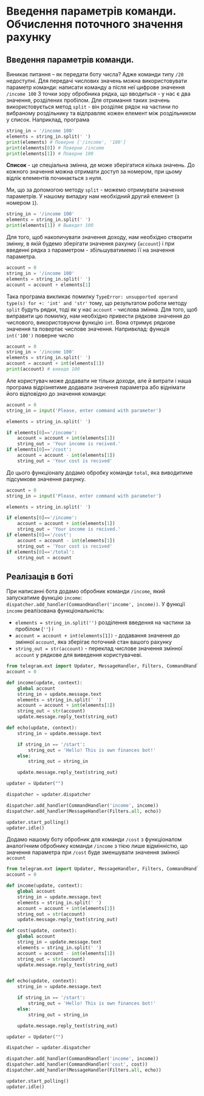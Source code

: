 # Введення параметрів команди. Обчислення поточного значення рахунку
## Введення параметрів команди.
Виникає питання – як передати боту числа? Адже команди типу `/20` недоступні.
Для передачі числових значень можна використовувати параметр команди: написати команду а після неї цифрове значення `/income 100`
З точки зору обробника рядка, що вводиться - у нас є два значення, розділених пробілом.
Для отримання таких значень використовується метод `split` - він розділяє рядок на частини по вибраному роздільнику та відправляє кожен елемент між роздільником у список.
Наприклад, програма
```py
string_in = '/income 100'
elements = string_in.split(' ')
print(elements) # Поверне ['/income', '100']
print(elements[0]) # Поверне /income
print(elements[1]) # Поверне 100
```
**Список** - це спеціальна змінна, де може зберігатися кілька значень. До кожного значення можна отримати доступ за номером, при цьому відлік елементів починається з нуля.

Ми, що за допомогою методу `split` - можемо отримувати значення параметрів. У нашому випадку нам необхідний другий елемент (з номером `1`).

```py
string_in = '/income 100'
elements = string_in.split(' ')
print(elements[1]) # Выведет 100
```
Для того, щоб накопичувати значення доходу, нам необхідно створити змінну, в якій будемо зберігати значення рахунку (`account`) і при введенні рядка з параметром - збільшуватимемо її на значення параметра.
```py
account = 0
string_in = '/income 100'
elements = string_in.split(' ')
account = account + elements[1]
```
Така програма викликає помилку `TypeError: unsupported operand type(s) for +: 'int' and 'str'` тому, що результатом роботи методу `split` будуть рядки, тоді як у нас `account` - числова змінна.
Для того, щоб виправити цю помилку, нам необхідно привести рядкове значення до числового, використовуючи функцію `int`. Вона отримує рядкове значення та повертає числове значення. Напривклад: функція `int('100')` поверне число


```py
account = 0
string_in = '/income 100'
elements = string_in.split(' ')
account = account + int(elements[1])
print(account) # виведе 100
```

Але користувач може додавати не тільки доходи, але й витрати і наша програма відрізнятиме додавати значення параметра або віднімати його відповідно до значення команди:

```py
account = 0
string_in = input('Please, enter command with parameter')

elements = string_in.split(' ')

if elements[0]=='/income': 
    account = account + int(elements[1])
    string_out = 'Your income is recived.'
if elements[0]=='/cost':
    account = account - int(elements[1])
    string_out = 'Your cost is recived'
```
До цього функціоналу додамо обробку команди `total`, яка виводитиме підсумкове значення рахунку.
```py
account = 0
string_in = input('Please, enter command with parameter')

elements = string_in.split(' ')

if elements[0]=='/income': 
    account = account + int(elements[1])
    string_out = 'Your income is recived.'
if elements[0]=='/cost':
    account = account - int(elements[1])
    string_out = 'Your cost is recived'
if elements[0]=='/total':
    string_out = account


```
## Реалізація в боті
При написанні бота додамо обробник команди `/income`, який запускатиме функцію `income`: `dispatcher.add_handler(CommandHandler('income', income))`. У функції `income` реалізована функціональність:
* `elements = string_in.split('')` розділення введення на частини за пробілом (`''`) і
* `account = account + int(elements[1])` - додавання значення до змінної `account`, яка зберігає поточний стан вашого рахунку
* `string_out = str(account)` - переклад числове значення змінної `account` у рядкове для виведення користувачеві.
```py
from telegram.ext import Updater, MessageHandler, Filters, CommandHandler
account = 0

def income(update, context):
    global account
    string_in = update.message.text
    elements = string_in.split(' ')
    account = account + int(elements[1])
    string_out = str(account)
    update.message.reply_text(string_out)

def echo(update, context):
    string_in = update.message.text

    if string_in == '/start':
        string_out = 'Hello! This is own finances bot!'
    else:
        string_out = string_in

    update.message.reply_text(string_out)

updater = Updater("")

dispatcher = updater.dispatcher

dispatcher.add_handler(CommandHandler('income', income))
dispatcher.add_handler(MessageHandler(Filters.all, echo))

updater.start_polling()
updater.idle()
```

Додамо нашому боту обробник для команди `/cost` з функціоналом аналогічним обробнику команди `/income` з тією лише відмінністю, що значення параметра при `/cost` буде зменшувати значення змінної `account`

```py
from telegram.ext import Updater, MessageHandler, Filters, CommandHandler
account = 0

def income(update, context):
    global account
    string_in = update.message.text
    elements = string_in.split(' ')
    account = account + int(elements[1])
    string_out = str(account)
    update.message.reply_text(string_out)

def cost(update, context):
    global account
    string_in = update.message.text
    elements = string_in.split(' ')
    account = account - int(elements[1])
    string_out = str(account)
    update.message.reply_text(string_out)


def echo(update, context):
    string_in = update.message.text

    if string_in == '/start':
        string_out = 'Hello! This is own finances bot!'
    else:
        string_out = string_in

    update.message.reply_text(string_out)

updater = Updater("")

dispatcher = updater.dispatcher

dispatcher.add_handler(CommandHandler('income', income))
dispatcher.add_handler(CommandHandler('cost', cost))
dispatcher.add_handler(MessageHandler(Filters.all, echo))

updater.start_polling()
updater.idle()
```